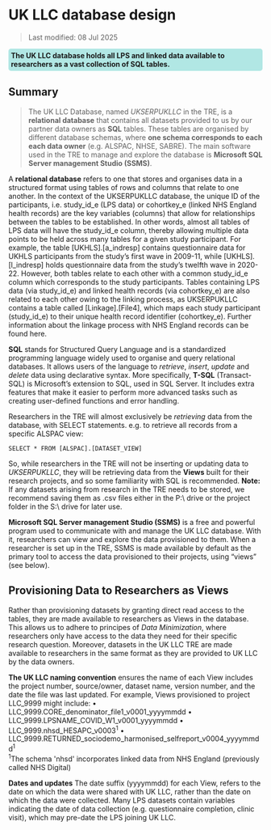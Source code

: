 
# UK LLC database design
>Last modified: 08 Jul 2025
<div style="background-color: rgba(0, 178, 169, 0.3); padding: 5px; border-radius: 5px;"><strong>The UK LLC database holds all LPS and linked data available to researchers as a vast collection of SQL tables.</strong></div>

##  Summary

> The UK LLC Database, named *UKSERPUKLLC* in the TRE, is a **relational database** that contains all datasets provided to us by our partner data owners as **SQL** tables. These tables are organised by different database schemas, where **one schema corresponds to each each data owner** (e.g. ALSPAC, NHSE, SABRE). The main software used in the TRE to manage and explore the database is **Microsoft SQL Server management Studio (SSMS)**.

A **relational database** refers to one that stores and organises data in a structured format using tables of rows and columns that relate to one another. In the context of the UKSERPUKLLC database, the unique ID of the participants, i.e. study_id_e (LPS data) or cohortkey_e (linked NHS England health records) are the key variables (columns) that allow for relationships between the tables to be established. In other words, almost all tables of LPS data will have the study_id_e column, thereby allowing multiple data points to be held across many tables for a given study participant. For example, the table [UKHLS].[a_indresp] contains questionnaire data for UKHLS participants from the study’s first wave in 2009-11, while [UKHLS].[l_indresp] holds questionnaire data from the study’s twelfth wave in 2020-22. However, both tables relate to each other with a common study_id_e column which corresponds to the study participants. Tables containing LPS data (via study_id_e) and linked health records (via cohortkey_e) are also related to each other owing to the linking process, as UKSERPUKLLC contains a table called [Linkage].[File4], which maps each study participant (study_id_e) to their unique health record identifier (cohortkey_e). Further information about the linkage process with NHS England records can be found here.

**SQL** stands for Structured Query Language and is a standardized programming language widely used to organise and query relational databases. It allows users of the language to *retrieve*, *insert*, *update* and *delete* data using declarative syntax. More specifically, **T-SQL** (Transact-SQL) is Microsoft’s extension to SQL, used in SQL Server. It includes extra features that make it easier to perform more advanced tasks such as creating user-defined functions and error handling.

Researchers in the TRE will almost exclusively be *retrieving* data from the database, with SELECT statements. e.g. to retrieve all records from a specific ALSPAC view:

```
SELECT * FROM [ALSPAC].[DATASET_VIEW]
```

So, while researchers in the TRE will not be inserting or updating data to *UKSERPUKLLC*, they will be retrieving data from the **Views** built for their research projects, and so some familiarity with SQL is recommended. **Note:** If any datasets arising from research in the TRE needs to be stored, we recommend saving them as .csv files either in the P:\ drive or the project folder in the S:\ drive for later use.

**Microsoft SQL Server management Studio (SSMS)** is a free and powerful program used to communicate with and manage the UK LLC database. With it, researchers can view and explore the data provisioned to them. When a researcher is set up in the TRE, SSMS is made available by default as the primary tool to access the data provisioned to their projects, using “views” (see below).

##  Provisioning Data to Researchers as Views

Rather than provisioning datasets by granting direct read access to the tables, they are made available to researchers as Views in the database. This allows us to adhere to principes of *Data Minimization*, where researchers only have access to the data they need for their specific research question. Moreover, datasets in the UK LLC TRE are made available to researchers in the same format as they are provided to UK LLC by the data owners.

**The UK LLC naming convention** ensures the name of each View includes the project number, source/owner, dataset name, version number, and the date the file was last updated. For example, Views provisioned to project LLC_9999 might include:
•	LLC_9999.CORE_denominator_file1_v0001_yyyymmdd
•	LLC_9999.LPSNAME_COVID_W1_v0001_yyyymmdd
•	LLC_9999.nhsd_HESAPC_v0003<sup>1</sup>
•	LLC_9999.RETURNED_sociodemo_harmonised_selfreport_v0004_yyyymmdd<sup>1</sup>
<br>
<sup>1</sup>The schema 'nhsd' incorporates linked data from NHS England (previously called NHS Digital)

**Dates and updates**
The date suffix (yyyymmdd) for each View, refers to the date on which the data were shared with UK LLC, rather than the date on which the data were collected. Many LPS datasets contain variables indicating the date of data collection (e.g. questionnaire completion, clinic visit), which may pre-date the LPS joining UK LLC.
